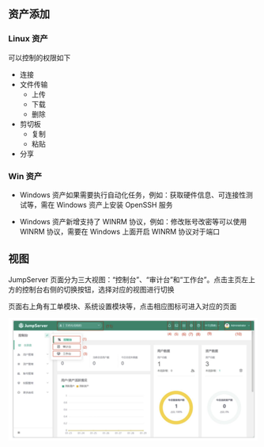 ## 资产添加

### Linux 资产

可以控制的权限如下

- 连接
- 文件传输
  - 上传
  - 下载
  - 删除
- 剪切板
  - 复制
  - 粘贴
- 分享

### Win 资产

- Windows 资产如果需要执行自动化任务，例如：获取硬件信息、可连接性测试等，需在 Windows 资产上安装 OpenSSH 服务

- Windows 资产新增支持了 WINRM 协议，例如：修改账号改密等可以使用 WINRM 协议，需要在 Windows 上面开启 WINRM 协议对于端口

## 视图

JumpServer 页面分为三大视图：“控制台”、“审计台”和“工作台”。点击主页左上方的控制台右侧的切换按钮，选择对应的视图进行切换

页面右上角有工单模块、系统设置模块等，点击相应图标可进入对应的页面

![image-20241118180307686](./.assets/JMS资产管理/image-20241118180307686.png)